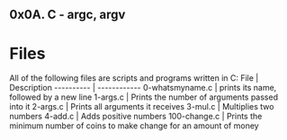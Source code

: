 ## 0x0A. C - argc, argv ##
# Files #
All of the following files are scripts and programs written in C:
File | Description
---------- | ------------
0-whatsmyname.c | prints its name, followed by a new line
1-args.c | Prints the number of arguments passed into it
2-args.c | Prints all arguments it receives
3-mul.c | Multiplies two numbers
4-add.c | Adds positive numbers
100-change.c | Prints the minimum number of coins to make change for an amount of money
